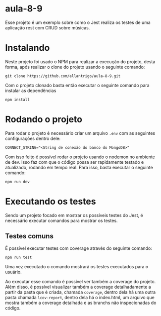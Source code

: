 # aula-8-9
Esse projeto é um exemplo sobre como o Jest realiza os testes de uma aplicação rest com CRUD sobre músicas.

# Instalando
Neste projeto foi usado o NPM para realizar a execução do projeto, desta forma, após realizar o clone do projeto usando o seguinte comando:
```
git clone https://github.com/allantrigo/aula-8-9.git
```
Com o projeto clonado basta então executar o seguinte comando para instalar as dependências
```
npm install
```
# Rodando o projeto
Para rodar o projeto é necessário criar um arquivo ```.env``` com as seguintes configurações dentro dele:
```
CONNECT_STRING="<String de conexão do banco do MongoDB>"
```
Com isso feito é possível rodar o projeto usando o nodemon no ambiente de dev. Isso faz com que o código possa ser rapidamente testado e atualizado, rodando em tempo real. Para isso, basta executar o seguinte comando:
```
npm run dev
```
# Executando os testes
Sendo um projeto focado em mostrar os possíveis testes do Jest, é necessário executar comandos para mostrar os testes.
## Testes comuns
É possível executar testes com coverage através do seguinte comando:
```
npm run test
```
Uma vez executado o comando mostrará os testes executados para o usuário.

Ao executar esse comando é possível ver também a coverage do projeto. Além disso, é possível visualizar também a coverage detalhadamente a partir da pasta que é criada, chamada ```coverage```, dentro dela há uma outra pasta chamada ```lcov-report```, dentro dela há o index.html, um arquivo que mostra também a coverage detalhada e as branchs não inspecionadas do código.
